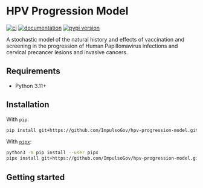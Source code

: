 # HPV Progression Model

[![ci](https://github.com/ImpulsoGov/hpv-progression-model/workflows/ci/badge.svg)](https://github.com/ImpulsoGov/hpv-progression-model/actions?query=workflow%3Aci)
[![documentation](https://img.shields.io/badge/docs-mkdocs%20material-blue.svg?style=flat)](https://ImpulsoGov.github.io/hpv-progression-model/)
[![pypi version](https://img.shields.io/pypi/v/hpv_progression_model.svg)](https://pypi.org/project/hpv_progression_model/)

A stochastic model of the natural history and effects of vaccination and screening in the progression of Human Papillomavirus infections and cervical precancer lesions and invasive cancers.

## Requirements

- Python 3.11+

## Installation

With `pip`:

```bash
pip install git+https://github.com/ImpulsoGov/hpv-progression-model.git
```

With [`pipx`](https://github.com/pipxproject/pipx):

```bash
python3 -m pip install --user pipx
pipx install git+https://github.com/ImpulsoGov/hpv-progression-model.git
```

## Getting started

